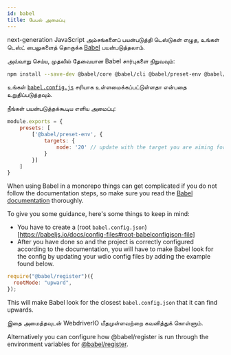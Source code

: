 ```yaml
---
id: babel
title: பேபல் அமைப்பு
---
```


next-generation JavaScript அம்சங்களைப் பயன்படுத்தி டெஸ்டுகள் எழுத, உங்கள் டெஸ்ட் பைலுகளைத் தொகுக்க [Babel](https://babeljs.io) பயன்படுத்தலாம்.

அவ்வாறு செய்ய, முதலில் தேவையான Babel சார்புகளை நிறுவவும்:

```bash npm2yarn
npm install --save-dev @babel/core @babel/cli @babel/preset-env @babel/register
```

உங்கள் [`babel.config.js`](https://babeljs.io/docs/en/config-files) சரியாக உள்ளமைக்கப்பட்டுள்ளதா என்பதை உறுதிப்படுத்தவும்.

நீங்கள் பயன்படுத்தக்கூடிய எளிய அமைப்பு:

```js title="babel.config.js"
module.exports = {
    presets: [
        ['@babel/preset-env', {
            targets: {
                node: '20' // update with the target you are aiming for
            }
        }]
    ]
}
```

When using Babel in a monorepo things can get complicated if you do not follow the documentation steps, so make sure you read the [Babel documentation](https://babeljs.io/docs/config-files#monorepos) thoroughly.

To give you some guidance, here's some things to keep in mind:
- You have to create a (root `babel.config.json`)[https://babeljs.io/docs/config-files#root-babelconfigjson-file]
- After you have done so and the project is correctly configured according to the documentation, you will have to make Babel look for the config by updating your wdio config files by adding the example found below.

```js
require("@babel/register")({
  rootMode: "upward",
});
```

This will make Babel look for the closest `babel.config.json` that it can find upwards.

இதை அமைத்தவுடன் WebdriverIO மீதமுள்ளவற்றை கவனித்துக் கொள்ளும்.

Alternatively you can configure how @babel/register is run through the environment variables for [@babel/register](https://babeljs.io/docs/babel-register#environment-variables).
